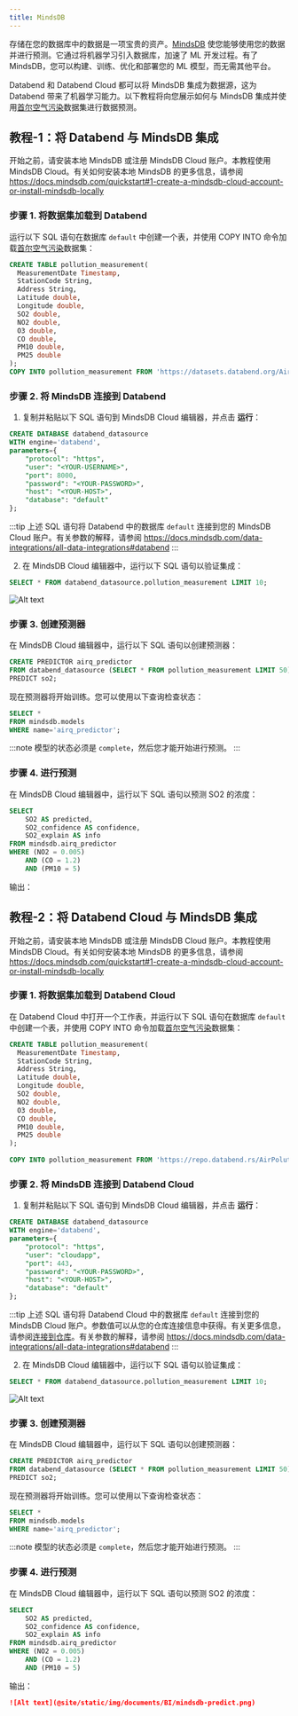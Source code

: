 ```yaml
---
title: MindsDB
---
```


存储在您的数据库中的数据是一项宝贵的资产。[MindsDB](https://mindsdb.com/) 使您能够使用您的数据并进行预测。它通过将机器学习引入数据库，加速了 ML 开发过程。有了 MindsDB，您可以构建、训练、优化和部署您的 ML 模型，而无需其他平台。

Databend 和 Databend Cloud 都可以将 MindsDB 集成为数据源，这为 Databend 带来了机器学习能力。以下教程将向您展示如何与 MindsDB 集成并使用[首尔空气污染](https://www.kaggle.com/datasets/bappekim/air-pollution-in-seoul)数据集进行数据预测。

## 教程-1：将 Databend 与 MindsDB 集成

开始之前，请安装本地 MindsDB 或注册 MindsDB Cloud 账户。本教程使用 MindsDB Cloud。有关如何安装本地 MindsDB 的更多信息，请参阅 https://docs.mindsdb.com/quickstart#1-create-a-mindsdb-cloud-account-or-install-mindsdb-locally

### 步骤 1. 将数据集加载到 Databend

运行以下 SQL 语句在数据库 `default` 中创建一个表，并使用 COPY INTO 命令加载[首尔空气污染](https://www.kaggle.com/datasets/bappekim/air-pollution-in-seoul)数据集：

```sql
CREATE TABLE pollution_measurement(
  MeasurementDate Timestamp,
  StationCode String,
  Address String,
  Latitude double,
  Longitude double,
  SO2 double,
  NO2 double,
  O3 double,
  CO double,
  PM10 double,
  PM25 double
);
COPY INTO pollution_measurement FROM 'https://datasets.databend.org/AirPolutionSeoul/Measurement_summary.csv' file_format=(type='CSV' skip_header=1);
```

### 步骤 2. 将 MindsDB 连接到 Databend

1. 复制并粘贴以下 SQL 语句到 MindsDB Cloud 编辑器，并点击 **运行**：

```sql
CREATE DATABASE databend_datasource
WITH engine='databend',
parameters={
    "protocol": "https",
    "user": "<YOUR-USERNAME>",
    "port": 8000,
    "password": "<YOUR-PASSWORD>",
    "host": "<YOUR-HOST>",
    "database": "default"
};
```
:::tip
上述 SQL 语句将 Databend 中的数据库 `default` 连接到您的 MindsDB Cloud 账户。有关参数的解释，请参阅 https://docs.mindsdb.com/data-integrations/all-data-integrations#databend
:::

2. 在 MindsDB Cloud 编辑器中，运行以下 SQL 语句以验证集成：

```sql
SELECT * FROM databend_datasource.pollution_measurement LIMIT 10;
```

![Alt text](@site/docs/public/img/integration/mindsdb-verify.png)

### 步骤 3. 创建预测器

在 MindsDB Cloud 编辑器中，运行以下 SQL 语句以创建预测器：

```sql
CREATE PREDICTOR airq_predictor
FROM databend_datasource (SELECT * FROM pollution_measurement LIMIT 50)
PREDICT so2;
```

现在预测器将开始训练。您可以使用以下查询检查状态：

```sql
SELECT *
FROM mindsdb.models
WHERE name='airq_predictor';
```

:::note
模型的状态必须是 `complete`，然后您才能开始进行预测。
:::

### 步骤 4. 进行预测

在 MindsDB Cloud 编辑器中，运行以下 SQL 语句以预测 SO2 的浓度：

```sql
SELECT
    SO2 AS predicted,
    SO2_confidence AS confidence,
    SO2_explain AS info
FROM mindsdb.airq_predictor
WHERE (NO2 = 0.005)
    AND (CO = 1.2)
    AND (PM10 = 5)
```

输出：

## 教程-2：将 Databend Cloud 与 MindsDB 集成

开始之前，请安装本地 MindsDB 或注册 MindsDB Cloud 账户。本教程使用 MindsDB Cloud。有关如何安装本地 MindsDB 的更多信息，请参阅 https://docs.mindsdb.com/quickstart#1-create-a-mindsdb-cloud-account-or-install-mindsdb-locally

### 步骤 1. 将数据集加载到 Databend Cloud

在 Databend Cloud 中打开一个工作表，并运行以下 SQL 语句在数据库 `default` 中创建一个表，并使用 COPY INTO 命令加载[首尔空气污染](https://www.kaggle.com/datasets/bappekim/air-pollution-in-seoul)数据集：

```sql
CREATE TABLE pollution_measurement(
  MeasurementDate Timestamp,
  StationCode String,
  Address String,
  Latitude double,
  Longitude double,
  SO2 double,
  NO2 double,
  O3 double,
  CO double,
  PM10 double,
  PM25 double
);
 
COPY INTO pollution_measurement FROM 'https://repo.databend.rs/AirPolutionSeoul/Measurement_summary.csv' file_format=(type='CSV' skip_header=1);
```

### 步骤 2. 将 MindsDB 连接到 Databend Cloud

1. 复制并粘贴以下 SQL 语句到 MindsDB Cloud 编辑器，并点击 **运行**：

```sql
CREATE DATABASE databend_datasource
WITH engine='databend',
parameters={
    "protocol": "https",
    "user": "cloudapp",
    "port": 443,
    "password": "<YOUR-PASSWORD>",
    "host": "<YOUR-HOST>",
    "database": "default"
};
```
:::tip
上述 SQL 语句将 Databend Cloud 中的数据库 `default` 连接到您的 MindsDB Cloud 账户。参数值可以从您的仓库连接信息中获得。有关更多信息，请参阅[连接到仓库](/guides/cloud/using-databend-cloud/warehouses#connecting)。有关参数的解释，请参阅 https://docs.mindsdb.com/data-integrations/all-data-integrations#databend
:::

2. 在 MindsDB Cloud 编辑器中，运行以下 SQL 语句以验证集成：

```sql
SELECT * FROM databend_datasource.pollution_measurement LIMIT 10;
```
![Alt text](@site/static/img/documents/BI/mindsdb-verify.png)

### 步骤 3. 创建预测器

在 MindsDB Cloud 编辑器中，运行以下 SQL 语句以创建预测器：

```sql
CREATE PREDICTOR airq_predictor
FROM databend_datasource (SELECT * FROM pollution_measurement LIMIT 50)
PREDICT so2;
```

现在预测器将开始训练。您可以使用以下查询检查状态：

```sql
SELECT * 
FROM mindsdb.models
WHERE name='airq_predictor';
```

:::note
模型的状态必须是 `complete`，然后您才能开始进行预测。
:::

### 步骤 4. 进行预测

在 MindsDB Cloud 编辑器中，运行以下 SQL 语句以预测 SO2 的浓度：

```sql
SELECT
    SO2 AS predicted,
    SO2_confidence AS confidence,
    SO2_explain AS info
FROM mindsdb.airq_predictor
WHERE (NO2 = 0.005)
    AND (CO = 1.2)
    AND (PM10 = 5)
```

输出：

```markdown
![Alt text](@site/static/img/documents/BI/mindsdb-predict.png)
```